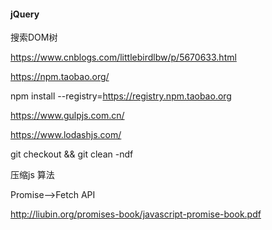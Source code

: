#### jQuery
搜索DOM树


https://www.cnblogs.com/littlebirdlbw/p/5670633.html

https://npm.taobao.org/   

 npm install --registry=https://registry.npm.taobao.org


https://www.gulpjs.com.cn/

https://www.lodashjs.com/


git checkout && git clean -ndf


压缩js 算法


Promise-->Fetch  API

http://liubin.org/promises-book/javascript-promise-book.pdf

